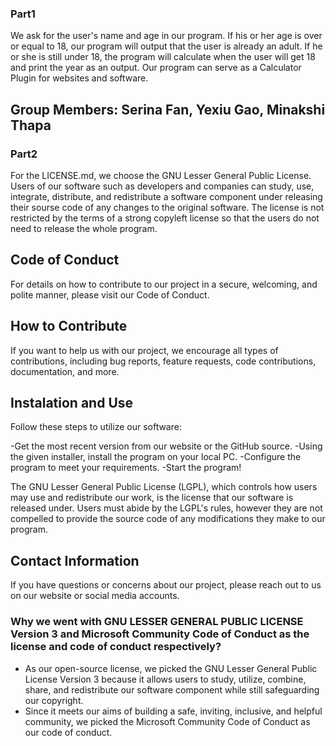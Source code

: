 ### Part1
We ask for the user's name and age in our program. If his or her age is over or equal to 18, our program will output that the user is already an adult. If he or she is still under 18, the program will calculate when the user will get 18 and print the year as an output. Our program can serve as a Calculator Plugin for websites and software.
## Group Members: Serina Fan, Yexiu Gao, Minakshi Thapa

### Part2
For the LICENSE.md, we choose the GNU Lesser General Public License. Users of our software such as developers and companies can study, use, integrate, distribute, and redistribute a software component under releasing their sourse code of any changes to the original software. The license is not restricted by the terms of a strong copyleft license so that the users do not need to release the whole program. 

## Code of Conduct 
For details on how to contribute to our project in a secure, welcoming, and polite manner, please visit our Code of Conduct.

## How to Contribute 
If you want to help us with our project, we encourage all types of contributions, including bug reports, feature requests, code contributions, documentation, and more.

## Instalation and Use 
Follow these steps to utilize our software:

-Get the most recent version from our website or the GitHub source.
-Using the given installer, install the program on your local PC.
-Configure the program to meet your requirements.
-Start the program!

The GNU Lesser General Public License (LGPL), which controls how users may use and redistribute our work, is the license that our software is released under. Users must abide by the LGPL's rules, however they are not compelled to provide the source code of any modifications they make to our program.


## Contact Information
If you have questions or concerns about our project, please reach out to us on our website or social media accounts. 


### Why we went with GNU LESSER GENERAL PUBLIC LICENSE Version 3 and Microsoft Community Code of Conduct as the license and code of conduct respectively? 
- As our open-source license, we picked the GNU Lesser General Public License Version 3 because it allows users to study, utilize, combine, share, and redistribute our software component while still safeguarding our copyright. 
- Since it meets our aims of building a safe, inviting, inclusive, and helpful community, we picked the Microsoft Community Code of Conduct as our code of conduct.







